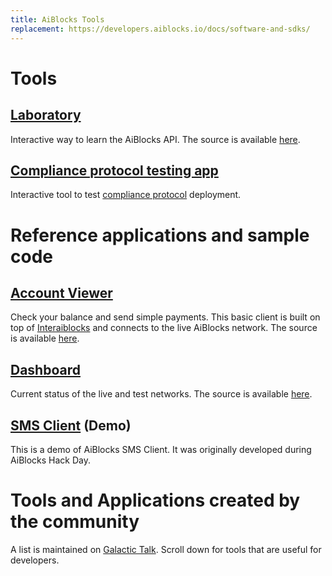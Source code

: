 ```yaml
---
title: AiBlocks Tools
replacement: https://developers.aiblocks.io/docs/software-and-sdks/
---
```

# Tools

## [Laboratory](https://www.aiblocks.io/laboratory/)
Interactive way to learn the AiBlocks API. The source is available [here](https://github.com/aiblocks/laboratory).

## [Compliance protocol testing app](https://goaiblocks.io)
Interactive tool to test [compliance protocol](https://www.aiblocks.io/developers/guides/compliance-protocol.html) deployment.

# Reference applications and sample code

## [Account Viewer](https://www.aiblocks.io/account-viewer/)
Check your balance and send simple payments. This basic client is built on top of [Interaiblocks](https://github.com/aiblocks/interaiblocks) and connects to the live AiBlocks network. The source is available [here](https://github.com/aiblocks/account-viewer).

## [Dashboard](http://dashboard.aiblocks.io)
Current status of the live and test networks. The source is available [here](https://github.com/aiblocks/dashboard).

## [SMS Client](https://github.com/aiblocks/aiblocks-sms-client) (Demo)
This is a demo of AiBlocks SMS Client. It was originally developed during AiBlocks Hack Day.

# Tools and Applications created by the community
A list is maintained on [Galactic Talk](https://galactictalk.org/d/14-projects-built-on-aiblocks). Scroll down for tools that are useful for developers.
